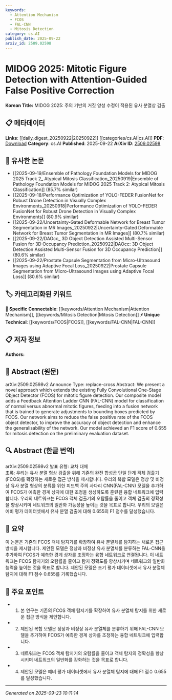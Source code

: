 ```yaml
---
keywords:
  - Attention Mechanism
  - FCOS
  - FAL-CNN
  - Mitosis Detection
category: cs.AI
publish_date: 2025-09-22
arxiv_id: 2509.02598
---
```


<!-- KEYWORD_LINKING_METADATA:
{
  "processed_timestamp": "2025-09-23T10:11:14.939855",
  "vocabulary_version": "1.0",
  "selected_keywords": [
    "Attention Mechanism",
    "FCOS",
    "FAL-CNN",
    "Mitosis Detection"
  ],
  "rejected_keywords": [],
  "similarity_scores": {
    "Attention Mechanism": 0.78,
    "FCOS": 0.75,
    "FAL-CNN": 0.8,
    "Mitosis Detection": 0.79
  },
  "extraction_method": "AI_prompt_based",
  "budget_applied": true,
  "candidates_json": {
    "candidates": [
      {
        "surface": "Attention-Guided False Positive Correction",
        "canonical": "Attention Mechanism",
        "aliases": [
          "Attention-Guided Correction"
        ],
        "category": "specific_connectable",
        "rationale": "The use of attention mechanisms for false positive correction is a specific application that can connect with broader attention mechanism research.",
        "novelty_score": 0.58,
        "connectivity_score": 0.85,
        "specificity_score": 0.72,
        "link_intent_score": 0.78
      },
      {
        "surface": "Fully Convolutional One-Stage Object Detector",
        "canonical": "FCOS",
        "aliases": [
          "Fully Convolutional One-Stage Detector"
        ],
        "category": "unique_technical",
        "rationale": "FCOS is a specific object detection model that can link to discussions on convolutional networks and object detection.",
        "novelty_score": 0.65,
        "connectivity_score": 0.7,
        "specificity_score": 0.8,
        "link_intent_score": 0.75
      },
      {
        "surface": "Feedback Attention Ladder CNN",
        "canonical": "FAL-CNN",
        "aliases": [
          "Feedback Attention Ladder Convolutional Neural Network"
        ],
        "category": "unique_technical",
        "rationale": "FAL-CNN is a novel model that could be pivotal in discussions on feedback mechanisms in neural networks.",
        "novelty_score": 0.72,
        "connectivity_score": 0.68,
        "specificity_score": 0.85,
        "link_intent_score": 0.8
      },
      {
        "surface": "Mitosis Detection",
        "canonical": "Mitosis Detection",
        "aliases": [
          "Mitotic Figure Detection"
        ],
        "category": "specific_connectable",
        "rationale": "Mitosis detection is a specific application in computer vision that can connect with medical imaging research.",
        "novelty_score": 0.55,
        "connectivity_score": 0.78,
        "specificity_score": 0.77,
        "link_intent_score": 0.79
      }
    ],
    "ban_list_suggestions": [
      "object detection",
      "accuracy",
      "generalisation"
    ]
  },
  "decisions": [
    {
      "candidate_surface": "Attention-Guided False Positive Correction",
      "resolved_canonical": "Attention Mechanism",
      "decision": "linked",
      "scores": {
        "novelty": 0.58,
        "connectivity": 0.85,
        "specificity": 0.72,
        "link_intent": 0.78
      }
    },
    {
      "candidate_surface": "Fully Convolutional One-Stage Object Detector",
      "resolved_canonical": "FCOS",
      "decision": "linked",
      "scores": {
        "novelty": 0.65,
        "connectivity": 0.7,
        "specificity": 0.8,
        "link_intent": 0.75
      }
    },
    {
      "candidate_surface": "Feedback Attention Ladder CNN",
      "resolved_canonical": "FAL-CNN",
      "decision": "linked",
      "scores": {
        "novelty": 0.72,
        "connectivity": 0.68,
        "specificity": 0.85,
        "link_intent": 0.8
      }
    },
    {
      "candidate_surface": "Mitosis Detection",
      "resolved_canonical": "Mitosis Detection",
      "decision": "linked",
      "scores": {
        "novelty": 0.55,
        "connectivity": 0.78,
        "specificity": 0.77,
        "link_intent": 0.79
      }
    }
  ]
}
-->

# MIDOG 2025: Mitotic Figure Detection with Attention-Guided False Positive Correction

**Korean Title:** MIDOG 2025: 주의 기반의 거짓 양성 수정이 적용된 유사 분열상 검출

## 📋 메타데이터

**Links**: [[daily_digest_20250922|20250922]] [[categories/cs.AI|cs.AI]]
**PDF**: [Download](https://arxiv.org/pdf/2509.02598.pdf)
**Category**: cs.AI
**Published**: 2025-09-22
**ArXiv ID**: [2509.02598](https://arxiv.org/abs/2509.02598)

## 🔗 유사한 논문
- [[2025-09-19/Ensemble of Pathology Foundation Models for MIDOG 2025 Track 2_ Atypical Mitosis Classification_20250919|Ensemble of Pathology Foundation Models for MIDOG 2025 Track 2: Atypical Mitosis Classification]] (85.7% similar)
- [[2025-09-18/Performance Optimization of YOLO-FEDER FusionNet for Robust Drone Detection in Visually Complex Environments_20250918|Performance Optimization of YOLO-FEDER FusionNet for Robust Drone Detection in Visually Complex Environments]] (80.9% similar)
- [[2025-09-22/Uncertainty-Gated Deformable Network for Breast Tumor Segmentation in MR Images_20250922|Uncertainty-Gated Deformable Network for Breast Tumor Segmentation in MR Images]] (80.7% similar)
- [[2025-09-22/DAOcc_ 3D Object Detection Assisted Multi-Sensor Fusion for 3D Occupancy Prediction_20250922|DAOcc: 3D Object Detection Assisted Multi-Sensor Fusion for 3D Occupancy Prediction]] (80.6% similar)
- [[2025-09-22/Prostate Capsule Segmentation from Micro-Ultrasound Images using Adaptive Focal Loss_20250922|Prostate Capsule Segmentation from Micro-Ultrasound Images using Adaptive Focal Loss]] (80.6% similar)

## 🏷️ 카테고리화된 키워드
**🔗 Specific Connectable**: [[keywords/Attention Mechanism|Attention Mechanism]], [[keywords/Mitosis Detection|Mitosis Detection]]
**⚡ Unique Technical**: [[keywords/FCOS|FCOS]], [[keywords/FAL-CNN|FAL-CNN]]

## 📋 저자 정보

**Authors:** 

## 📄 Abstract (원문)

arXiv:2509.02598v2 Announce Type: replace-cross 
Abstract: We present a novel approach which extends the existing Fully Convolutional One-Stage Object Detector (FCOS) for mitotic figure detection. Our composite model adds a Feedback Attention Ladder CNN (FAL-CNN) model for classification of normal versus abnormal mitotic figures, feeding into a fusion network that is trained to generate adjustments to bounding boxes predicted by FCOS. Our network aims to reduce the false positive rate of the FCOS object detector, to improve the accuracy of object detection and enhance the generalisability of the network. Our model achieved an F1 score of 0.655 for mitosis detection on the preliminary evaluation dataset.

## 🔍 Abstract (한글 번역)

arXiv:2509.02598v2 발표 유형: 교차 대체  
초록: 우리는 유사 분열 형상 검출을 위해 기존의 완전 합성곱 단일 단계 객체 검출기(FCOS)를 확장하는 새로운 접근 방식을 제시합니다. 우리의 복합 모델은 정상 및 비정상 유사 분열 형상의 분류를 위한 피드백 주의 사다리 CNN(FAL-CNN) 모델을 추가하여 FCOS가 예측한 경계 상자에 대한 조정을 생성하도록 훈련된 융합 네트워크에 입력합니다. 우리의 네트워크는 FCOS 객체 검출기의 오탐률을 줄이고 객체 검출의 정확성을 향상시키며 네트워크의 일반화 가능성을 높이는 것을 목표로 합니다. 우리의 모델은 예비 평가 데이터셋에서 유사 분열 검출에 대해 0.655의 F1 점수를 달성했습니다.

## 📝 요약

이 논문은 기존의 FCOS 객체 탐지기를 확장하여 유사 분열체를 탐지하는 새로운 접근 방식을 제시합니다. 제안된 모델은 정상과 비정상 유사 분열체를 분류하는 FAL-CNN을 추가하여 FCOS가 예측한 경계 상자를 조정하는 융합 네트워크로 연결됩니다. 이 네트워크는 FCOS 탐지기의 오탐률을 줄이고 탐지 정확도를 향상시키며 네트워크의 일반화 능력을 높이는 것을 목표로 합니다. 제안된 모델은 초기 평가 데이터셋에서 유사 분열체 탐지에 대해 F1 점수 0.655를 기록했습니다.

## 🎯 주요 포인트

- 1. 본 연구는 기존의 FCOS 객체 탐지기를 확장하여 유사 분열체 탐지를 위한 새로운 접근 방식을 제안합니다.
- 2. 제안된 복합 모델은 정상과 비정상 유사 분열체를 분류하기 위해 FAL-CNN 모델을 추가하여 FCOS가 예측한 경계 상자를 조정하는 융합 네트워크에 입력합니다.
- 3. 네트워크는 FCOS 객체 탐지기의 오탐률을 줄이고 객체 탐지의 정확성을 향상시키며 네트워크의 일반화를 강화하는 것을 목표로 합니다.
- 4. 제안된 모델은 예비 평가 데이터셋에서 유사 분열체 탐지에 대해 F1 점수 0.655를 달성했습니다.


---

*Generated on 2025-09-23 10:11:14*